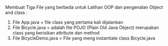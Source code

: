 Membuat Tiga File yang berbeda untuk Latihan OOP dan pengenalan Object and class :
1. File App.java = file class yang pertama kali dijalankan
2. File Bicycle.java = adalah file POJO (Plain Old Java Object) merupakan class yang berisikan attribute dan method
3. File BicycleDemo.java = File yang meng instantiate class Bicycle.java 

